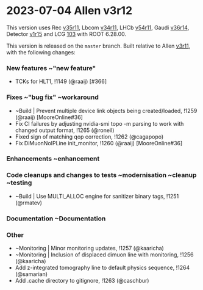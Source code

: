 2023-07-04 Allen v3r12
===

This version uses
Rec [v35r11](../../../../Rec/-/tags/v35r11),
Lbcom [v34r11](../../../../Lbcom/-/tags/v34r11),
LHCb [v54r11](../../../../LHCb/-/tags/v54r11),
Gaudi [v36r14](../../../../Gaudi/-/tags/v36r14),
Detector [v1r15](../../../../Detector/-/tags/v1r15) and
LCG [103](http://lcginfo.cern.ch/release/103/) with ROOT 6.28.00.

This version is released on the `master` branch.
Built relative to Allen [v3r11](/../../tags/v3r11), with the following changes:

### New features ~"new feature"

- TCKs for HLT1, !1149 (@raaij) [#366]


### Fixes ~"bug fix" ~workaround

- ~Build | Prevent multiple device link objects being created/loaded, !1259 (@raaij) [MooreOnline#36]
- Fix CI failures by adjusting nvidia-smi topo -m parsing to work with changed output format, !1265 (@roneil)
- Fixed sign of matching qop correction, !1262 (@cagapopo)
- Fix DiMuonNoIPLine init_monitor, !1260 (@raaij) [MooreOnline#36]


### Enhancements ~enhancement



### Code cleanups and changes to tests ~modernisation ~cleanup ~testing

- ~Build | Use MULTI_ALLOC engine for sanitizer binary tags, !1251 (@rmatev)


### Documentation ~Documentation


### Other

- ~Monitoring | Minor monitoring updates, !1257 (@kaaricha)
- ~Monitoring | Inclusion of displaced dimuon line with monitoring, !1256 (@kaaricha)
- Add z-integrated tomography line to default physics sequence, !1264 (@samarian)
- Add .cache directory to gitignore, !1263 (@caschbur)
